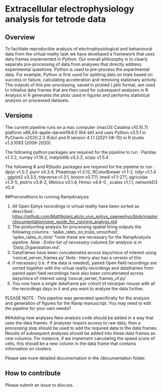 # Extracellular electrophysiology analysis for tetrode data


## Overview
To facilitate reproducible analysis of electrophysiological and behavioural data from the virtual reality task we have developed a framework that uses data frames implemented in Python. Our overall philosophy is to clearly separate pre-processing of data from analyses that directly address experimental questions. Python is used to pre-process the experimental data. For example, Python is first used for splitting data on trials based on success or failure, calculating acceleration and removing stationary activity. The outputs of this pre-processing, saved in pickled (.pkl) format, are used to initialise data frames that are then used for subsequent analyses in R. Analysis in R generates the plots used in figures and performs statistical analysis on processed datasets. 

## Versions
The current pipeline runs on a mac computer (macOS Catalina v10.15.7) platform x86_64-apple-darwin19.6.0 (64-bit) and uses Python v3.5.1 in PyCharm v2020.2.3 (Edu) and R version 4.1.1 (2021-08-10) in R studio v1.3.1093 (2009-2020).

The following python packages are required for the pipeline to run : 
Pandas v1.3.2, numpy v1.19.2, matplotlib v3.3.2, scipy v1.5.4

The following R and RStudio packages are required for the pipeline to run : 
dplyr v1.0.7, purrr v0.3.4, Pheatmap v1.0.12, RColorBrewer v1.1-2, tidyr v1.1.4 , ggplot2 v3.3.5,  tidyverse v1.3.1, broom v0.7.11, lme4 v1.1-27.1, agricolae v1.3-5, plotrix v3.8-2, Metrics v0.1.4, Hmisc v4.6-0 , scales v1.1.1, networkD3 v0.4 

##Preconditions to running RampAnalysis
1. All Open Ephys recordings in virtual reality have been sorted as described : https://github.com/MattNolanLab/in_vivo_ephys_openephys/blob/master/documentation/user_guide_for_running_analyss.md
2. The postsorting analysis for processing spatial firing outputs the following columns : ‘spike_rates_on_trials_smoothed’, ‘spike_rates_in_time’ *note these are necessary for the RampAnalysis pipeline. 
_Note : Entire list of necessary columns for analysis is in ‘Data_Organisation.md’._ 
3. Dataframes have been concatenated across days/mice of interest using ‘concat_server_frames.py’ 
Note : Harry also has a version of this
4. If necessary (i.e. if the data is needed), paired Open field recordings are sorted together with the virtual reality recordings and dataframes from paired open field recordings have also been concatenated across days/mice of interest using ‘concat_server_frames_of.py’
5. You now have a single dataframe per cohort of mice/per mouse with all the recordings days in it and you want to analyse the data further.

PLEASE NOTE : This pipeline was generated specifically for the analysis and generation of figures for the Ramp manuscript. You may need to edit the pipeline for your own needs!!


##Adding new analyses
New analysis code should be added in a way that uses the data frames. If analyses require access to raw data, then a processing step should be used to add the required data to the data frames. Results of subsequent analyses should be added into these data frames as new columns. For instance, if we implement calculating the speed score of cells, this should be a new column in the data frame that contains information on clusters.

Please see more detailed documentation in the /documentation folder.


## How to contribute
Please submit an issue to discuss.
